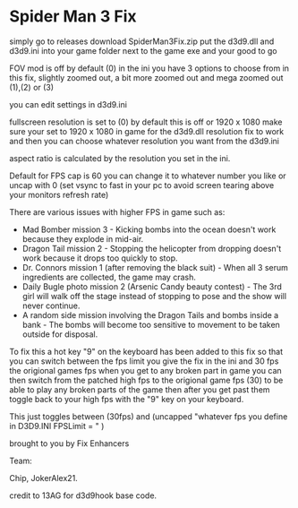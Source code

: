 # Spider Man 3 Fix

simply go to releases download SpiderMan3Fix.zip put the d3d9.dll and d3d9.ini into your game folder next to the game exe and your good to go 

FOV mod is off by default (0) in the ini you have 3 options to choose from in this fix, slightly zoomed out, a bit more zoomed out and mega zoomed out (1),(2) or (3) 

you can edit settings in d3d9.ini 

fullscreen resolution is set to (0) by default this is off or 1920 x 1080 make sure your set to 1920 x 1080 in game for the d3d9.dll resolution fix to work and then you can choose whatever resolution you want from the d3d9.ini

aspect ratio is calculated by the resolution you set in the ini.   

Default for FPS cap is 60 you can change it to whatever number you like or uncap with 0 (set vsync to fast in your pc to avoid screen tearing above your monitors refresh rate)

There are various issues with higher FPS in game such as: 

   - Mad Bomber mission 3 - Kicking bombs into the ocean doesn't work because they explode in mid-air.
   - Dragon Tail mission 2 - Stopping the helicopter from dropping doesn't work because it drops too quickly to stop.
   - Dr. Connors mission 1 (after removing the black suit) - When all 3 serum ingredients are collected, the game may crash.
   - Daily Bugle photo mission 2 (Arsenic Candy beauty contest) - The 3rd girl will walk off the stage instead of stopping to pose and the show will never continue.
   - A random side mission involving the Dragon Tails and bombs inside a bank - The bombs will become too sensitive to movement to be taken outside for disposal.

To fix this a hot key "9" on the keyboard has been added to this fix so that you can switch between the fps limit you give the fix in the ini and 30 fps the origional games fps when you get to any broken 
part in game you can then switch from the patched high fps to the origional game fps (30) to be able to play any broken parts of the game then after you get past them toggle back to your high fps with the "9" key on your keyboard.

This just toggles between (30fps) and (uncapped "whatever fps you define in D3D9.INI FPSLimit = " )

brought to you by Fix Enhancers 

Team: 

Chip, JokerAlex21.

credit to 13AG for d3d9hook base code.

